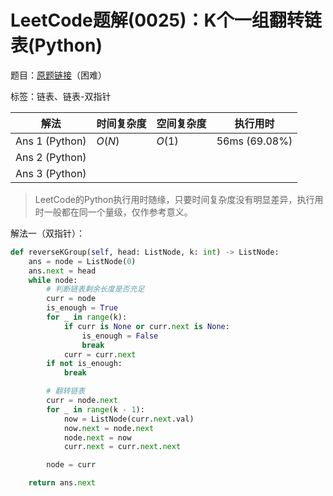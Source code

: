 # LeetCode题解(0025)：K个一组翻转链表(Python)

题目：[原题链接](https://leetcode-cn.com/problems/reverse-nodes-in-k-group/)（困难）

标签：链表、链表-双指针

| 解法           | 时间复杂度 | 空间复杂度 | 执行用时      |
| -------------- | ---------- | ---------- | ------------- |
| Ans 1 (Python) | $O(N)$     | $O(1)$     | 56ms (69.08%) |
| Ans 2 (Python) |            |            |               |
| Ans 3 (Python) |            |            |               |

>  LeetCode的Python执行用时随缘，只要时间复杂度没有明显差异，执行用时一般都在同一个量级，仅作参考意义。

解法一（双指针）：

```python
def reverseKGroup(self, head: ListNode, k: int) -> ListNode:
    ans = node = ListNode(0)
    ans.next = head
    while node:
        # 判断链表剩余长度是否充足
        curr = node
        is_enough = True
        for _ in range(k):
            if curr is None or curr.next is None:
                is_enough = False
                break
            curr = curr.next
        if not is_enough:
            break

        # 翻转链表
        curr = node.next
        for _ in range(k - 1):
            now = ListNode(curr.next.val)
            now.next = node.next
            node.next = now
            curr.next = curr.next.next

        node = curr

    return ans.next
```